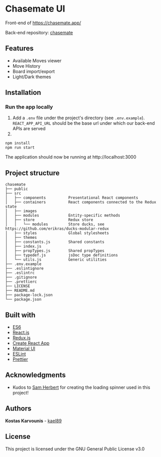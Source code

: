 # Chasemate UI

Front-end of https://chasemate.app/

Back-end repository: [chasemate](https://github.com/kael89/chasemate)

## Features

- Available Moves viewer
- Move History
- Board import/export
- Light/Dark themes

## Installation

### Run the app locally

1. Add a `.env` file under the project's directory (see `.env.example`). `REACT_APP_API_URL` should be the base url under which our back-end APIs are served
2.

```
npm install
npm run start
```

The application should now be running at http://localhost:3000

## Project structure

```
chasemate
├── public
├── src
│   ├── components          Presentational React components
│   ├── containers          React components connected to the Redux state
│   ├── images
│   ├── modules             Entity-specific methods
│   ├── store               Redux store
│   │   └── modules         Store ducks, see https://github.com/erikras/ducks-modular-redux
│   ├── styles              Global stylesheets
│   ├── themes
│   ├── constants.js        Shared constants
│   ├── index.js
│   ├── propTypes.js        Shared propTypes
│   ├── typedef.js          jsDoc type definitions
│   └── utils.js            Generic utilities
├── .env.example
├── .eslintignore
├── .eslintrc
├── .gitignore
├── .prettierc
├── LICENSE
├── README.md
├── package-lock.json
└── package.json
```

## Built with

- [ES6](https://developer.mozilla.org/en-US/docs/Web/JavaScript)
- [React.js](https://reactjs.org/)
- [Redux.js](https://redux.js.org/)
- [Create React App](https://github.com/facebook/create-react-app)
- [Material UI](https://material-ui.com/)
- [ESLint](https://eslint.org/)
- [Prettier](https://github.com/prettier/prettier)

## Acknowledgments

- Kudos to [Sam Herbert](https://github.com/SamHerbert/SVG-Loaders) for creating the loading spinner used in this project!

## Authors

**Kostas Karvounis** - [kael89](https://github.com/kael89)

## License

This project is licensed under the GNU General Public License v3.0
